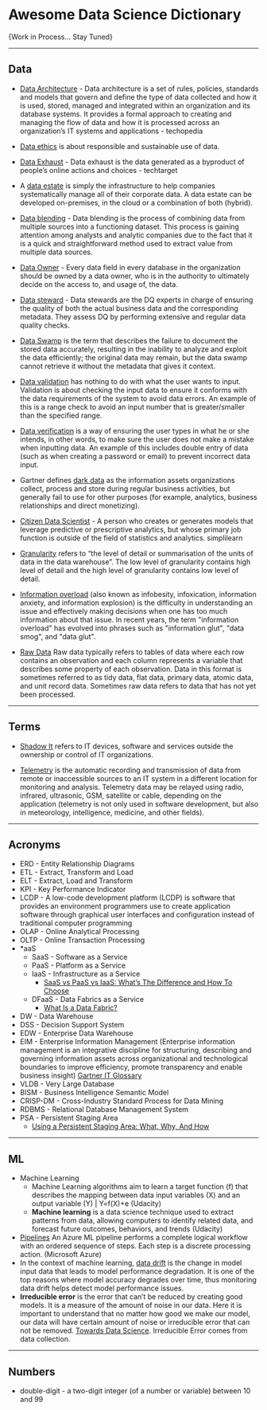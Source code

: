 # Awesome Data Science Dictionary
{Work in Process... Stay Tuned}


-----
## Data
* [Data Architecture](https://www.techopedia.com/definition/6730/data-architecture) - Data architecture is a set of rules, policies, standards and models that govern and define the type of data collected and how it is used, stored, managed and integrated within an organization and its database systems. It provides a formal approach to creating and managing the flow of data and how it is processed across an organization’s IT systems and applications - techopedia


* [Data ethics](https://dataethics.eu/data-ethics-principles/) is about responsible and sustainable use of data. 

* [Data Exhaust](https://whatis.techtarget.com/definition/data-exhaust) - Data exhaust is the data generated as a byproduct of people’s online actions and choices - techtarget

* A [data estate](https://www.forbes.com/sites/forbestechcouncil/2019/04/05/why-the-modern-day-corporation-should-consider-a-data-estate/) is simply the infrastructure to help companies systematically manage all of their corporate data. A data estate can be developed on-premises, in the cloud or a combination of both (hybrid).

* [Data blending](https://www.datawatch.com/what-is-data-blending/) - Data blending is the process of combining data from multiple sources into a functioning dataset. This process is gaining attention among analysts and analytic companies due to the fact that it is a quick and straightforward method used to extract value from multiple data sources.

* [Data Owner](https://www.dataminingapps.com/2018/05/what-is-the-difference-between-a-data-owner-and-a-data-steward/) - Every data field in every database in the organization should be owned by a data owner, who is in the authority to ultimately decide on the access to, and usage of, the data.

* [Data steward](https://www.dataminingapps.com/2018/05/what-is-the-difference-between-a-data-owner-and-a-data-steward/) - Data stewards are the DQ experts in charge of ensuring the quality of both the actual business data and the corresponding metadata.  They assess DQ by performing extensive and regular data quality checks.  

* [Data Swamp](https://intersog.com/blog/what-is-the-difference-between-data-lakes-data-marts-data-swamps-and-data-cubes/) is the term that describes the failure to document the stored data accurately, resulting in the inability to analyze and exploit the data efficiently; the original data may remain, but the data swamp cannot retrieve it without the metadata that gives it context.

* [Data validation](https://www.mytutor.co.uk/answers/3636/GCSE/Computing/What-is-the-difference-between-data-verification-and-data-validation/) has nothing to do with what the user wants to input. Validation is about checking the input data to ensure it conforms with the data requirements of the system to avoid data errors. An example of this is a range check to avoid an input number that is greater/smaller than the specified range.

* [Data verification](https://www.mytutor.co.uk/answers/3636/GCSE/Computing/What-is-the-difference-between-data-verification-and-data-validation/) is a way of ensuring the user types in what he or she intends, in other words, to make sure the user does not make a mistake when inputting data. An example of this includes double entry of data (such as when creating a password or email) to prevent incorrect data input.

* Gartner defines [dark data](https://www.gartner.com/en/information-technology/glossary/dark-data) as the information assets organizations collect, process and store during regular business activities, but generally fail to use for other purposes (for example, analytics, business relationships and direct monetizing). 

* [Citizen Data Scientist](https://www.simplilearn.com/citizen-data-scientists-article) - A person who creates or generates models that leverage predictive or prescriptive analytics, but whose primary job function is outside of the field of statistics and analytics. simplilearn


* [Granularity](https://www.datasciencecentral.com/profiles/blogs/modelling-a-data-warehouse) refers to “the level of detail or summarisation of the units of data in the data warehouse”. The low level of granularity contains high level of detail and the high level of granularity contains low level of detail.

* [Information overload](https://en.wikipedia.org/wiki/Information_overload) (also known as infobesity, infoxication, information anxiety, and information explosion) is the difficulty in understanding an issue and effectively making decisions when one has too much information about that issue. In recent years, the term "information overload" has evolved into phrases such as "information glut", "data smog", and "data glut".

* [Raw Data](https://www.displayr.com/what-is-raw-data/) Raw data typically refers to tables of data where each row contains an observation and each column represents a variable that describes some property of each observation. Data in this format is sometimes referred to as tidy data, flat data, primary data, atomic data, and unit record data. Sometimes raw data refers to data that has not yet been processed.

-----

## Terms
* [Shadow It](https://www.gartner.com/en/information-technology/glossary/shadow) refers to IT devices, software and services outside the ownership or control of IT organizations.

* [Telemetry](https://stackify.com/telemetry-tutorial/) is the automatic recording and transmission of data from remote or inaccessible sources to an IT system in a different location for monitoring and analysis. Telemetry data may be relayed using radio, infrared, ultrasonic, GSM, satellite or cable, depending on the application (telemetry is not only used in software development, but also in meteorology, intelligence, medicine, and other fields).

-----

## Acronyms

* ERD   - Entity Relationship Diagrams
* ETL   - Extract, Transform and Load
* ELT   - Extract, Load and Transform
* KPI   - Key Performance Indicator
* LCDP  - A low-code development platform (LCDP) is software that provides an environment programmers use to create application software through graphical user interfaces and configuration instead of traditional computer programming
* OLAP  - Online Analytical Processing
* OLTP  - Online Transaction Processing
* *aaS
  * SaaS  - Software as a Service
  * PaaS  - Platform as a Service
  * IaaS  - Infrastructure as a Service
    * [SaaS vs PaaS vs IaaS: What’s The Difference and How To Choose](https://www.bmc.com/blogs/saas-vs-paas-vs-iaas-whats-the-difference-and-how-to-choose/)
  * DFaaS - Data Fabrics as a Service 
    * [What Is a Data Fabric?](https://www.netapp.com/us/info/what-is-data-fabric.aspx)
* DW    - Data Warehouse
* DSS   - Decision Support System
* EDW   - Enterprise Data Warehouse
* EIM   - Enterprise Information Management (Enterprise information management is an integrative discipline for structuring, describing and governing information assets across organizational and technological boundaries to improve efficiency, promote transparency and enable business insight) [Gartner IT Glossary](https://www.gartner.com/it-glossary/enterprise-information-management-eim)
* VLDB  - Very Large Database
* BISM  - Business Intelligence Semantic Model
* CRISP-DM - Cross-Industry Standard Process for Data Mining
* RDBMS - Relational Database Management System
* PSA   - Persistent Staging Area 
  * [Using a Persistent Staging Area: What, Why, And How](https://www.hansmichiels.com/2017/02/18/using-a-persistent-staging-area-what-why-and-how/)
  
  
-----

## ML
* Machine Learning
  * Machine Learning algorithms aim to learn a target function (f) that describes the mapping between data input variables (X) and an output variable (Y) | Y=f(X)+e (Udacity)
  * **Machine learning** is a data science technique used to extract patterns from data, allowing computers to identify related data, and forecast future outcomes, behaviors, and trends (Udacity)
* [Pipelines](https://docs.microsoft.com/azure/machine-learning/concept-ml-pipelines#what-are-azure-ml-pipelines) An Azure ML pipeline performs a complete logical workflow with an ordered sequence of steps. Each step is a discrete processing action. (Microsoft Azure)
* In the context of machine learning, [data drift](https://docs.microsoft.com/en-us/azure/machine-learning/how-to-monitor-data-drift#what-is-data-drift)  is the change in model input data that leads to model performance degradation. It is one of the top reasons where model accuracy degrades over time, thus monitoring data drift helps detect model performance issues.
* **Irreducible error** is the error that can’t be reduced by creating good models. It is a measure of the amount of noise in our data. Here it is important to understand that no matter how good we make our model, our data will have certain amount of noise or irreducible error that can not be removed. [Towards Data Science](https://towardsdatascience.com/understanding-the-bias-variance-tradeoff-165e6942b229). Irreducible Error comes from data collection.


-----

## Numbers
* double-digit - a two-digit integer (of a number or variable) between 10 and 99



